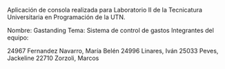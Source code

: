 Aplicación de consola realizada para Laboratorio II de la Tecnicatura Universitaria en Programación de la UTN.

Nombre: Gastanding
Tema: Sistema de control de gastos
Integrantes del equipo:

24967 Fernandez Navarro, María Belén
24996 Linares, Iván
25033 Peves, Jackeline 
22710 Zorzoli, Marcos 
